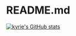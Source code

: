 # README.md
[![kyrie's GitHub stats](https://github-readme-stats.vercel.app/api?kyrieokuyama=anuraghazra)](https://github.com/kyrieokuyama/github-readme-stats)
